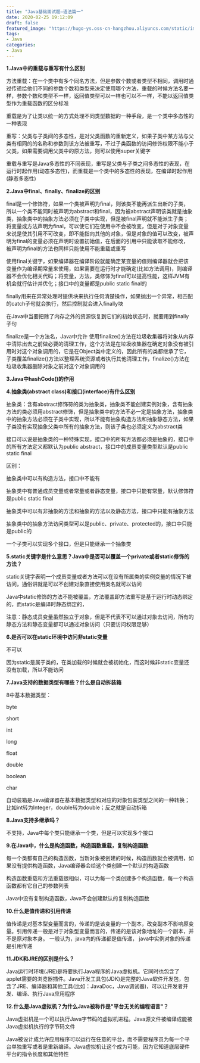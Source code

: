 ```yaml
---
title: "Java基础面试题—语法篇一"
date: 2020-02-25 19:12:09
draft: false
featured_image: "https://hugo-ys.oss-cn-hangzhou.aliyuncs.com/static/img/java.png"
tags:
- Java
categories: 
- Java
---
```

**1.Java中的重载与重写有什么区别**

方法重载：在一个类中有多个同名方法，但是参数个数或者类型不相同，调用时通过传递给他们不同的参数个数和类型来决定使用哪个方法，重载的时候方法名要一样，参数个数和类型不一样，返回值类型可以一样也可以不一样，不能以返回值类型作为重载函数的区分标准

重载是为了让类以统一的方式处理不同类型数据的一种手段，是一个类中多态性的一种表现

重写：父类与子类间的多态性，是对父类函数的重新定义，如果子类中某方法与父类有相同的的名称和参数则该方法被重写，不过子类函数的访问修饰权限不能小于父类，如果需要调用父类中的原方法，则可以使用super关键字

重载与重写是Java多态性的不同表现，重写是父类与子类之间多态性的表现，在运行时起作用(动态多态性)，而重载是一个类中的多态性的表现，在编译时起作用(静态多态性)

**2.Java中final、finally、finalize的区别**

final是一个修饰符，如果一个类被声明为final，则该类不能再派生出新的子类，所以一个类不能同时被声明为abstract和final，因为被abstract声明该类就是抽象类，抽象类中的抽象方法必须在子类中实现，但是被final声明就不能派生子类；将变量或方法声明为final，可以使它们在使用中不会被改变，但是对于对象变量来说是使其引用不可改变，即不能指向其他的对象，但是对象的值可以改变，被声明为final的变量必须在声明时设置初始值，在后面的引用中只能读取不能修改，被声明为final的方法也同样只能使用不能重载或重写

使用final关键字，如果编译器在编译阶段就能确定某变量的值则编译器就会把该变量作为编译期常量来使用，如果需要在运行时才能确定(比如方法调用)，则编译器不会优化相关代码；将变量，方法，类修饰为final可以提高性能，这样JVM有机会就行估计并优化；接口中的变量都是public static final的

finally用来在异常处理时提供块来执行任何清楚操作，如果抛出一个异常，相匹配的catch子句就会执行，然后控制就会进入finally块

在Java中当要把除了内存之外的资源恢复到它们的初始状态时，就要用到finally子句

finalize是一个方法名，Java中允许 使用finalize()方法在垃圾收集器将对象从内存中清除出去之前做必要的清理工作，这个方法是在垃圾收集器在确定对象没有被引用时对这个对象调用的，它是在Object类中定义的，因此所有的类都继承了它，子类覆盖finalize()方法以整理系统资源或者执行其他清理工作，finalize()方法在垃圾收集器删除对象之前对这个对象调用的

**3.Java中hashCode()的作用**

**4.抽象类(abstract class)和接口(interface)有什么区别**

抽象类：含有abstract修饰符的类为抽象类，抽象类不能创建实例对象，含有抽象方法的类必须用abstract修饰，但是抽象类中的方法不必一定是抽象方法，抽象类中的抽象方法必须在子类中实现，所以不能有抽象构造方法和抽象静态方法，如果子类没有实现抽象父类中所有的抽象方法，则该子类也必须定义为abstract类

接口可以说是抽象类的一种特殊实现，接口中的所有方法都必须是抽象的，接口中的所有方法定义都默认为public abstract，接口中的成员变量类型默认是public static final

区别：

抽象类中可以有构造方法，接口中不能有

抽象类中有普通成员变量或者常量或者静态变量，接口中只能有常量，默认修饰符是public static final

抽象类中可以有非抽象的方法和抽象的方法以及静态方法，接口中只能有抽象方法

抽象类中的抽象方法访问类型可以是public、private、protected的，接口中只能是public的

一个子类可以实现多个接口，但是只能继承一个抽象类

**5.static关键字是什么意思？Java中是否可以覆盖一个private或者static修饰的方法？**

static关键字表明一个成员变量或者方法可以在没有所属类的实例变量的情况下被访问，通俗讲就是可以不创建对象直接使用类名就可以访问

Java中static修饰的方法不能被覆盖，方法覆盖即方法重写是基于运行时动态绑定的，而static是编译时静态绑定的，

注意：静态成员变量虽然独立于对象，但是不代表不可以通过对象去访问，所有的静态方法和静态变量都可以通过对象访问（只要访问权限足够）

**6.是否可以在static环境中访问非static变量**

不可以

因为static是属于类的，在类加载的时候就会被初始化，而这时候非static变量还没有加载，所以不能访问

**7.Java支持的数据类型有哪些？什么是自动拆装箱**

8中基本数据类型：

byte

short

int

long

float

double

boolean

char

自动装箱是Java编译器在基本数据类型和对应的对象包装类型之间的一种转换；比如int转为Integer，double转为double；反之就是自动拆箱

**8.Java支持多继承吗？**

不支持，Java中每个类只能继承一个类，但是可以实现多个接口

**9.在Java中，什么是构造函数，构造函数重载，复制构造函数**

每一个类都有自己的构造函数，当新对象被创建的时候，构造函数就会被调用，如果没有提供构造函数，Java编译器会给这个类创建一个默认的构造函数

构造函数重载和方法重载很相似，可以为每一个类创建多个构造函数，每一个构造函数都有它自己的参数列表

Java中没有复制构造函数，Java不会创建默认的复制构造函数

**10.什么是值传递和引用传递**

值传递是对基本型变量而言的，传递的是该变量的一个副本，改变副本不影响原变量。引用传递一般是对于对象型变量而言的，传递的是该对象地址的一个副本，并不是原对象本身。 一般认为，java内的传递都是值传递， java中实例对象的传递是引用传递

**11.JDK和JRE的区别是什么？**

Java运行时环境(JRE)是将要执行Java程序的Java虚拟机。它同时也包含了applet需要的浏览器插件。Java开发工具包(JDK)是完整的Java软件开发包，包含了JRE、编译器和其他工具(比如：JavaDoc，Java调试器)，可以让开发者开发、编译、执行Java应用程序

**12.什么是Java虚拟机？为什么Java被称作是"平台无关的编程语言"？**

Java虚拟机是一个可以执行Java字节码的虚拟机进程。Java源文件被编译成能被Java虚拟机执行的字节码文件

Java被设计成允许应用程序可以运行在任意的平台，而不需要程序员为每一个平台单独重写或者是重新编译。Java虚拟机让这个成为可能，因为它知道底层硬件平台的指令长度和其他特性